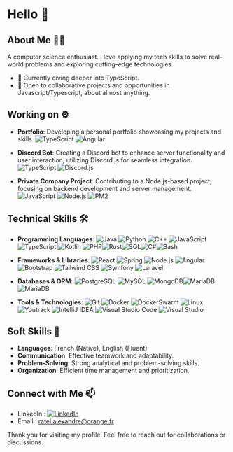 # Hello 👋

## About Me 🙋‍♂️

A computer science enthusiast. I love applying my tech skills to solve real-world problems and exploring
cutting-edge technologies.

- 🌱 Currently diving deeper into TypeScript.
- 👯 Open to collaborative projects and opportunities in Javascript/Typescript, about almost anything.

## Working on ⚙️

- **Portfolio**: Developing a personal portfolio showcasing my projects and skills.
  ![TypeScript](https://img.shields.io/badge/-TypeScript-2B2A4C?style=flat&logo=typescript)
  ![Angular](https://img.shields.io/badge/-Angular-4FC08D?style=flat&logo=angular)

- **Discord Bot**: Creating a Discord bot to enhance server functionality and user interaction, utilizing Discord.js for seamless integration.
  ![TypeScript](https://img.shields.io/badge/-TypeScript-2B2A4C?style=flat&logo=typescript)
  ![Discord.js](https://img.shields.io/badge/-Discord.js-5865F2?style=flat&logo=discord)

- **Private Company Project**: Contributing to a Node.js-based project, focusing on backend development and server management.
  ![JavaScript](https://img.shields.io/badge/-JavaScript-F7DF1E?style=flat&logo=javascript)
  ![Node.js](https://img.shields.io/badge/-Node.js-339933?style=flat&logo=node.js)
  ![PM2](https://img.shields.io/badge/-PM2-2B037A?style=flat&logo=pm2)
 



## Technical Skills 🛠️

- **Programming Languages**:
  ![Java](https://img.shields.io/badge/-Java-red?style=flat&logo=java)
  ![Python](https://img.shields.io/badge/-Python-blue?style=flat&logo=python)
  ![C++](https://img.shields.io/badge/-C++-00599C?style=flat&logo=cplusplus)
  ![JavaScript](https://img.shields.io/badge/-JavaScript-yellow?style=flat&logo=javascript)
  ![TypeScript](https://img.shields.io/badge/-TypeScript-2B2A4C?style=flat&logo=typescript)
  ![Kotlin](https://img.shields.io/badge/-Kotlin-purple?style=flat&logo=kotlin)
  ![PHP](https://img.shields.io/badge/-PHP-777BB4?style=flat&logo=php)![Rust](https://img.shields.io/badge/Rust-000000?style=flat&logo=rust&logoColor=white)![SQL](https://img.shields.io/badge/SQL-4479A1?style=flat&logo=postgresql&logoColor=white)![C#](https://img.shields.io/badge/C%23-239120?style=flat&logo=c-sharp&logoColor=white)![Bash](https://img.shields.io/badge/Bash-4EAA25?style=flat&logo=gnu-bash&logoColor=white)


- **Frameworks & Libraries**:
  ![React](https://img.shields.io/badge/-React-black?style=flat&logo=react)
  ![Spring](https://img.shields.io/badge/-Spring-green?style=flat&logo=spring)
  ![Node.js](https://img.shields.io/badge/-Node.js-green?style=flat&logo=node.js)
  ![Angular](https://img.shields.io/badge/-Angular-4FC08D?style=flat&logo=angular)![Bootstrap](https://img.shields.io/badge/Bootstrap-7952B3?style=flat&logo=bootstrap&logoColor=white)
  ![Tailwind CSS](https://img.shields.io/badge/Tailwind_CSS-38B2AC?style=flat&logo=tailwind-css&logoColor=white)
  ![Symfony](https://img.shields.io/badge/Symfony-000000?style=flat&logo=symfony&logoColor=white)
  ![Laravel](https://img.shields.io/badge/Laravel-FF2D20?style=flat&logo=laravel&logoColor=white)

  
- **Databases & ORM**:
  ![PostgreSQL](https://img.shields.io/badge/-PostgreSQL-blue?style=flat&logo=postgresql)
  ![MySQL](https://img.shields.io/badge/-MySQL-white?style=flat&logo=mysql)
  ![MongoDB](https://img.shields.io/badge/-MongoDB-green?style=flat&logo=mongodb)![MariaDB](https://img.shields.io/badge/MariaDB-003545?style=flat&logo=mariadb&logoColor=white)
  ![MariaDB](https://img.shields.io/badge/MariaDB-003545?style=flat&logo=mariadb&logoColor=white)

- **Tools & Technologies**:
  ![Git](https://img.shields.io/badge/-Git-Green?style=flat&logo=git)
  ![Docker](https://img.shields.io/badge/-Docker-blue?style=flat&logo=docker)
  ![DockerSwarm](https://img.shields.io/badge/Docker_Swarm-2496ED?style=flat&logo=docker&logoColor=white)
  ![Linux](https://img.shields.io/badge/-Linux-B31312?style=flat&logo=linux)
  ![Youtrack](https://img.shields.io/badge/Youtrack-000000?style=flat&logo=youtrack&logoColor=white) 
  ![IntelliJ IDEA](https://img.shields.io/badge/IntelliJ_IDEA-000000?style=flat&logo=intellij-idea&logoColor=white)
  ![Visual Studio Code](https://img.shields.io/badge/Visual_Studio_Code-007ACC?style=flat&logo=visual-studio-code&logoColor=white)
  ![Visual Studio](https://img.shields.io/badge/Visual_Studio-5C2D91?style=flat&logo=visual-studio&logoColor=white)

## Soft Skills 🤹

- **Languages**: French (Native), English (Fluent)
- **Communication**: Effective teamwork and adaptability.
- **Problem-Solving**: Strong analytical and problem-solving skills.
- **Organization**: Efficient time management and prioritization.

## Connect with Me 📫

- LinkedIn : [![LinkedIn](https://img.shields.io/badge/-LinkedIn-blue?style=flat&logo=linkedin)]([https://www.linkedin.com/in/alexandre-ratel-9b7978226/])
- Email : ratel.alexandre@orange.fr


Thank you for visiting my profile! Feel free to reach out for collaborations or discussions.
